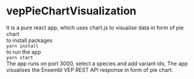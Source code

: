 # vepPieChartVisualization
It is a pure react app, which uses chart.js to visualise data in form of pie chart <br/>
to install packages </br>
```yarn install```<br/>
to run the app<br/>
```yarn start```<br/>
The app runs on port 3000, select a species and add variant ids, The app visualises the Ensembl VEP REST API response in form of pie chart.
